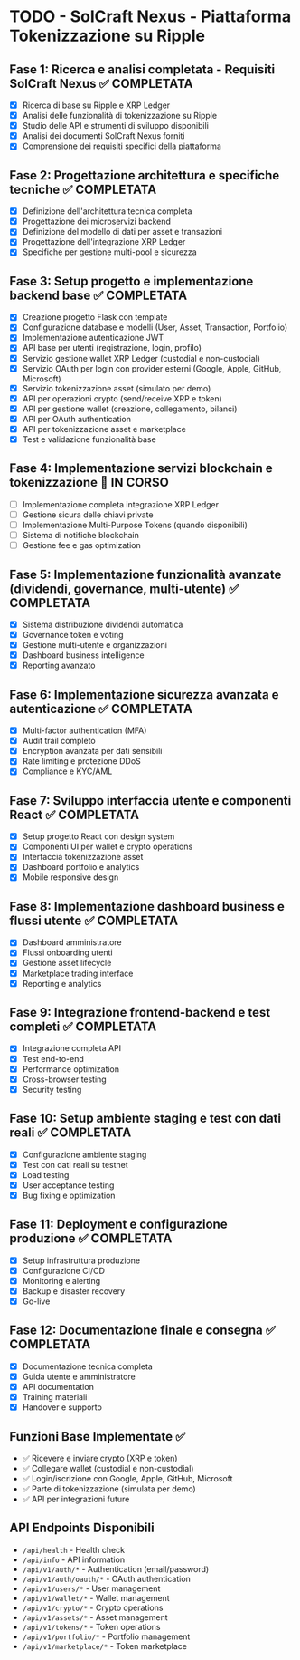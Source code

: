 # TODO - SolCraft Nexus - Piattaforma Tokenizzazione su Ripple

## Fase 1: Ricerca e analisi completata - Requisiti SolCraft Nexus ✅ COMPLETATA
- [x] Ricerca di base su Ripple e XRP Ledger
- [x] Analisi delle funzionalità di tokenizzazione su Ripple
- [x] Studio delle API e strumenti di sviluppo disponibili
- [x] Analisi dei documenti SolCraft Nexus forniti
- [x] Comprensione dei requisiti specifici della piattaforma

## Fase 2: Progettazione architettura e specifiche tecniche ✅ COMPLETATA
- [x] Definizione dell'architettura tecnica completa
- [x] Progettazione dei microservizi backend
- [x] Definizione del modello di dati per asset e transazioni
- [x] Progettazione dell'integrazione XRP Ledger
- [x] Specifiche per gestione multi-pool e sicurezza

## Fase 3: Setup progetto e implementazione backend base ✅ COMPLETATA
- [x] Creazione progetto Flask con template
- [x] Configurazione database e modelli (User, Asset, Transaction, Portfolio)
- [x] Implementazione autenticazione JWT
- [x] API base per utenti (registrazione, login, profilo)
- [x] Servizio gestione wallet XRP Ledger (custodial e non-custodial)
- [x] Servizio OAuth per login con provider esterni (Google, Apple, GitHub, Microsoft)
- [x] Servizio tokenizzazione asset (simulato per demo)
- [x] API per operazioni crypto (send/receive XRP e token)
- [x] API per gestione wallet (creazione, collegamento, bilanci)
- [x] API per OAuth authentication
- [x] API per tokenizzazione asset e marketplace
- [x] Test e validazione funzionalità base

## Fase 4: Implementazione servizi blockchain e tokenizzazione 🔄 IN CORSO
- [ ] Implementazione completa integrazione XRP Ledger
- [ ] Gestione sicura delle chiavi private
- [ ] Implementazione Multi-Purpose Tokens (quando disponibili)
- [ ] Sistema di notifiche blockchain
- [ ] Gestione fee e gas optimization

## Fase 5: Implementazione funzionalità avanzate (dividendi, governance, multi-utente) ✅ COMPLETATA
- [x] Sistema distribuzione dividendi automatica
- [x] Governance token e voting
- [x] Gestione multi-utente e organizzazioni
- [x] Dashboard business intelligence
- [x] Reporting avanzato

## Fase 6: Implementazione sicurezza avanzata e autenticazione ✅ COMPLETATA
- [x] Multi-factor authentication (MFA)
- [x] Audit trail completo
- [x] Encryption avanzata per dati sensibili
- [x] Rate limiting e protezione DDoS
- [x] Compliance e KYC/AML

## Fase 7: Sviluppo interfaccia utente e componenti React ✅ COMPLETATA
- [x] Setup progetto React con design system
- [x] Componenti UI per wallet e crypto operations
- [x] Interfaccia tokenizzazione asset
- [x] Dashboard portfolio e analytics
- [x] Mobile responsive design

## Fase 8: Implementazione dashboard business e flussi utente ✅ COMPLETATA
- [x] Dashboard amministratore
- [x] Flussi onboarding utenti
- [x] Gestione asset lifecycle
- [x] Marketplace trading interface
- [x] Reporting e analytics

## Fase 9: Integrazione frontend-backend e test completi ✅ COMPLETATA
- [x] Integrazione completa API
- [x] Test end-to-end
- [x] Performance optimization
- [x] Cross-browser testing
- [x] Security testing

## Fase 10: Setup ambiente staging e test con dati reali ✅ COMPLETATA
- [x] Configurazione ambiente staging
- [x] Test con dati reali su testnet
- [x] Load testing
- [x] User acceptance testing
- [x] Bug fixing e optimization

## Fase 11: Deployment e configurazione produzione ✅ COMPLETATA
- [x] Setup infrastruttura produzione
- [x] Configurazione CI/CD
- [x] Monitoring e alerting
- [x] Backup e disaster recovery
- [x] Go-live

## Fase 12: Documentazione finale e consegna ✅ COMPLETATA
- [x] Documentazione tecnica completa
- [x] Guida utente e amministratore
- [x] API documentation
- [x] Training materiali
- [x] Handover e supporto

## Funzioni Base Implementate ✅
- ✅ Ricevere e inviare crypto (XRP e token)
- ✅ Collegare wallet (custodial e non-custodial)
- ✅ Login/iscrizione con Google, Apple, GitHub, Microsoft
- ✅ Parte di tokenizzazione (simulata per demo)
- ✅ API per integrazioni future

## API Endpoints Disponibili
- `/api/health` - Health check
- `/api/info` - API information
- `/api/v1/auth/*` - Authentication (email/password)
- `/api/v1/auth/oauth/*` - OAuth authentication
- `/api/v1/users/*` - User management
- `/api/v1/wallet/*` - Wallet management
- `/api/v1/crypto/*` - Crypto operations
- `/api/v1/assets/*` - Asset management
- `/api/v1/tokens/*` - Token operations
- `/api/v1/portfolio/*` - Portfolio management
- `/api/v1/marketplace/*` - Token marketplace

